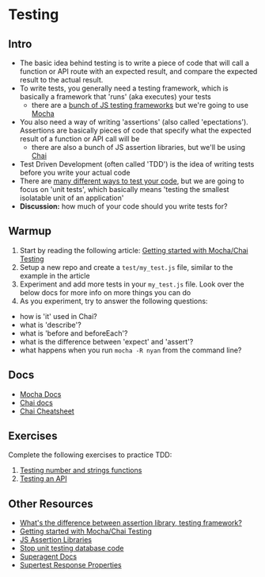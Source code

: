 # Testing
## Intro
- The basic idea behind testing is to write a piece of code that will call a function or API route with an expected result, and compare the expected result to the actual result.
- To write tests, you generally need a testing framework, which is basically a framework that 'runs' (aka executes) your tests
  - there are a [bunch of JS testing frameworks](http://stackoverflow.com/questions/4308786/what-is-the-best-testing-framework-to-use-with-node-js) but we're going to use [Mocha](https://mochajs.org/)
- You also need a way of writing 'assertions' (also called 'epectations'). Assertions are basically pieces of code that specify what the expected result of a function or API call will be
  - there are also a bunch of JS assertion libraries, but we'll be using [Chai](http://chaijs.com/)
- Test Driven Development (often called 'TDD') is the idea of writing tests before you write your actual code
- There are [many different ways to test your code](http://stackoverflow.com/questions/437897/what-are-unit-testing-and-integration-testing-and-what-other-types-of-testing-s), but we are going to focus on 'unit tests', which basically means 'testing the smallest isolatable unit of an application'
- **Discussion:** how much of your code should you write tests for?

## Warmup
1. Start by reading the following article: [Getting started with Mocha/Chai Testing](http://ricostacruz.com/til/get-started-with-mocha)
1. Setup a new repo and create a `test/my_test.js` file, similar to the example in the article
1. Experiment and add more tests in your `my_test.js` file. Look over the below docs for more info on more things you can do
1. As you experiment, try to answer the following questions:
  - how is 'it' used in Chai?
  - what is 'describe'?
  - what is 'before and beforeEach'?
  - what is the difference between 'expect' and 'assert'?
  - what happens when you run `mocha -R nyan` from the command line?

## Docs
- [Mocha Docs](https://mochajs.org/)
- [Chai docs](http://chaijs.com/)
- [Chai Cheatsheet](http://ricostacruz.com/cheatsheets/chai.html)

## Exercises
Complete the following exercises to practice TDD:
1. [Testing number and strings functions](https://github.com/C4Q/numbers-and-strings-testing)
1. [Testing an API](https://github.com/C4Q/api-testing)

## Other Resources
- [What's the difference between assertion library, testing framework?](http://stackoverflow.com/questions/25678063/whats-the-difference-between-assertion-library-testing-framework-and-testing-e)
- [Getting started with Mocha/Chai Testing](http://ricostacruz.com/til/get-started-with-mocha)
- [JS Assertion Libraries](http://stackoverflow.com/questions/10472152/standalone-assertion-libraries)
- [Stop unit testing database code](https://blog.jooq.org/2014/06/26/stop-unit-testing-database-code/)
- [Superagent Docs](http://visionmedia.github.io/superagent/#test-documentation)
- [Supertest Response Properties](http://visionmedia.github.io/superagent/#response-properties)
